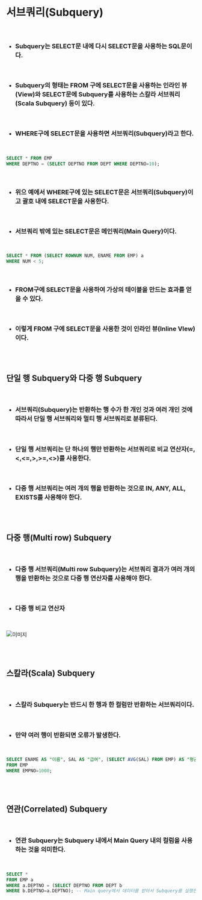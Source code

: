 # **서브쿼리(Subquery)**

<br>

* ### Subquery는 SELECT문 내에 다시 SELECT문을 사용하는 SQL문이다.

<br>

* ### Subquery의 형태는 FROM 구에 SELECT문을 사용하는 인라인 뷰(View)와 SELECT문에 Subquery를 사용하는 스칼라 서브쿼리(Scala Subquery) 등이 있다.

<br>

* ### WHERE구에 SELECT문을 사용하면 서브쿼리(Subquery)라고 한다.

<br>

```sql
SELECT * FROM EMP
WHERE DEPTNO = (SELECT DEPTNO FROM DEPT WHERE DEPTNO=10);
```

<br>

* ### 위으 예에서 WHERE구에 있는 SELECT문은 서브쿼리(Subquery)이고 괄호 내에 SELECT문을 사용한다.

<br>

* ### 서브쿼리 밖에 있는 SELECT문은 메인쿼리(Main Query)이다.

<br>

```sql
SELECT * FROM (SELECT ROWNUM NUM, ENAME FROM EMP) a
WHERE NUM < 5;
```

<br>

* ### FROM구에 SELECT문을 사용하여 가상의 테이블을 만드는 효과를 얻을 수 있다.

<br>

* ### 이렇게 FROM 구에 SELECT문을 사용한 것이 인라인 뷰(Inline VIew)이다.

<br><br>

## **단일 행 Subquery와 다중 행 Subquery**

<br>

* ### 서브쿼리(Subquery)는 반환하는 행 수가 한 개인 것과 여러 개인 것에 따라서 단일 행 서브쿼리와 멀티 행 서브쿼리로 분류된다.

<br>

* ### 단일 행 서브쿼리는 단 하나의 행만 반환하는 서브쿼리로 비교 연산자(=,<,<=,>,>=,<>)를 사용한다.

<br>

* ### 다중 행 서브쿼리는 여러 개의 행을 반환하는 것으로 IN, ANY, ALL, EXISTS를 사용해야 한다.

<br>

<br>

## **다중 행(Multi row) Subquery**

<br>

* ### 다중 행 서브쿼리(Multi row Subquery)는 서브쿼리 결과가 여러 개의 행을 반환하는 것으로 다중 행 연산자를 사용해야 한다.

<br>

* ### 다중 행 비교 연산자

<br>

![이미지](https://velog.velcdn.com/images/as979200/post/65cc948f-b482-4b40-a965-4645c21c32f7/image.png)

<br><br>

## **스칼라(Scala) Subquery**

<br>

* ### 스칼라 Subquery는 반드시 한 행과 한 컬럼만 반환하는 서브쿼리이다.

<br>

* ### 만약 여러 행이 반환되면 오류가 발생한다.

<br>

```sql
SELECT ENAME AS "이름", SAL AS "급여", (SELECT AVG(SAL) FROM EMP) AS "평균급여" -- 한 개의 행만 조회되어야 하는 스칼라 서브쿼리
FROM EMP
WHERE EMPNO=1000;
```

<br>
<br>

## **연관(Correlated) Subquery**

<br>

* ### 연관 Subquery는 Subquery 내에서 Main Query 내의 컬럼을 사용하는 것을 의미한다.

<br>

```sql
SELECT *
FROM EMP a
WHERE a.DEPTNO = (SELECT DEPTNO FROM DEPT b
WHERE b.DEPTNO=a.DEPTNO); -- Main query에서 데이터를 받아서 Subquery를 실행한다.
```

